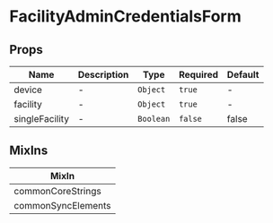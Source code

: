 # FacilityAdminCredentialsForm

## Props

<!-- @vuese:FacilityAdminCredentialsForm:props:start -->
|Name|Description|Type|Required|Default|
|---|---|---|---|---|
|device|-|`Object`|`true`|-|
|facility|-|`Object`|`true`|-|
|singleFacility|-|`Boolean`|`false`|false|

<!-- @vuese:FacilityAdminCredentialsForm:props:end -->


## MixIns

<!-- @vuese:FacilityAdminCredentialsForm:mixIns:start -->
|MixIn|
|---|
|commonCoreStrings|
|commonSyncElements|

<!-- @vuese:FacilityAdminCredentialsForm:mixIns:end -->

